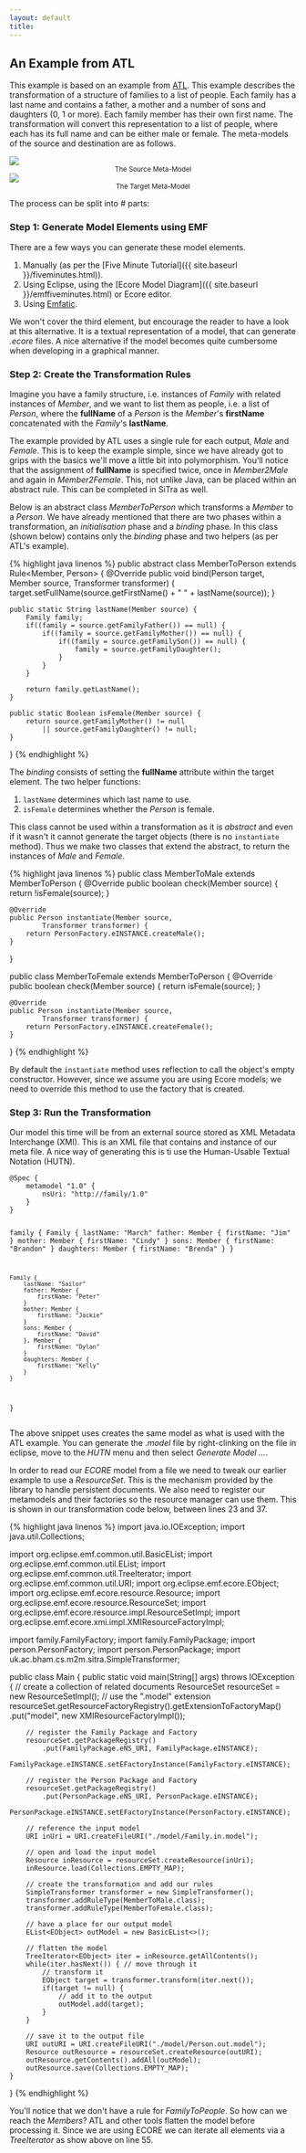 ```yaml
---
layout: default
title: 
---
```

##  An Example from ATL

This example is based on an example from [ATL][1].  This example describes the
transformation of a structure of families to a list of people. Each family has
a last name and contains a father, a mother and a number of sons and daughters
(0, 1 or more). Each family member has their own first name.  The transformation
will convert this representation to a list of people, where each has its full
name and can be either male or female. The meta-models of the source and
destination are as follows.

<div class="row" style="margin-bottom: 10px;">
	<div class="col-md-6">
		<img src="{{ site.baseurl }}/images/tut_3_family.png" />
		<div style="text-align: center" class="text-muted"><small>The Source Meta-Model</small></div>
	</div>
	<div class="col-md-6">
		<img src="{{ site.baseurl }}/images/tut_3_person.png" />
		<div style="text-align: center" class="text-muted"><small>The Target Meta-Model</small></div>
	</div>
</div>

The process can be split into <span class="text-danger">#</span> parts:

### Step 1: Generate Model Elements using EMF

There are a few ways you can generate these model elements.

1. Manually (as per the [Five Minute Tutorial]({{ site.baseurl }}/fiveminutes.html)).
2. Using Eclipse, using the [Ecore Model Diagram]({{ site.baseurl }}/emffiveminutes.html) or Ecore editor.
3. Using [Emfatic][2].

We won't cover the third element, but encourage the reader to have a look at
this alternative. It is a textual representation of a model, that can generate
*.ecore* files. A nice alternative if the model becomes quite cumbersome when
developing in a graphical manner.

### Step 2: Create the Transformation Rules

Imagine you have a family structure, i.e. instances of *Family* with related
instances of *Member*, and we want to list them as people, i.e. a list of
*Person*, where the **fullName** of a *Person* is the *Member*'s **firstName** 
concatenated with the *Family*'s **lastName**.

The example provided by ATL uses a single rule for each output, *Male* and
*Female*. This is to keep the example simple, since we have already got to
grips with the basics we'll move a little bit into polymorphism. You'll notice
that the assignment of **fullName** is specified twice, once in *Member2Male*
and again in *Member2Female*. This, not unlike Java, can be placed within an
abstract rule. This can be completed in SiTra as well.

Below is an abstract class *MemberToPerson* which transforms a *Member* to a
*Person*.  We have already mentioned that there are two phases within a
transformation, an *initialisation* phase and a *binding* phase. In this class
(<span class="text-info">shown below</span>) contains only the *binding* phase
and two helpers (as per ATL's example).

<style>
</style>

{% highlight java linenos %}
public abstract class MemberToPerson extends Rule<Member, Person> {
	@Override
	public void bind(Person target, Member source,
			Transformer transformer) {
		target.setFullName(source.getFirstName() + " " + lastName(source));
	}

	public static String lastName(Member source) {
		Family family;
		if((family = source.getFamilyFather()) == null) {
			if((family = source.getFamilyMother()) == null) {
				if((family = source.getFamilySon()) == null) {
					family = source.getFamilyDaughter();
				}
			}
		}

		return family.getLastName();
	}

	public static Boolean isFemale(Member source) {
		return source.getFamilyMother() != null
			|| source.getFamilyDaughter() != null;
	}
}
{% endhighlight %}

The *binding* consists of setting the **fullName** attribute within the target
element. The two helper functions:

1. ``lastName`` determines which last name to use.
2. ``isFemale`` determines whether the *Person* is female.

This class cannot be used within a transformation as it is *abstract* and even
if it wasn't it cannot generate the target objects (there is no `instantiate`
method). Thus we make two classes that extend the abstract, to return the
instances of *Male* and *Female*.

{% highlight java linenos %}
public class MemberToMale extends MemberToPerson {
	@Override
	public boolean check(Member source) {
		return !isFemale(source);
	}

	@Override
	public Person instantiate(Member source,
			Transformer transformer) {
		return PersonFactory.eINSTANCE.createMale();
	}
}

public class MemberToFemale extends MemberToPerson {
	@Override
	public boolean check(Member source) {
		return isFemale(source);
	}

	@Override
	public Person instantiate(Member source,
			Transformer transformer) {
		return PersonFactory.eINSTANCE.createFemale();
	}
}
{% endhighlight %}


By default the `instantiate` method uses reflection to call the object's
empty constructor. However, since we assume you are using Ecore models;
we need to override this method to use the factory that is created.

### Step 3: Run the Transformation

Our model this time will be from an external source stored as XML Metadata
Interchange (XMI). This is an XML file that contains and instance of our meta
file. A nice way of generating this is ti use the Human-Usable Textual Notation
(HUTN).

<div class="highlight">
<pre class="language-"><code class="language-">@Spec {
	metamodel "1.0" {
		nsUri: "http://family/1.0"
	}
}

family {
	Family {
		lastName: "March"
		father: Member {
			firstName: "Jim"
		}
		mother: Member {
			firstName: "Cindy"
		}
		sons: Member {
			firstName: "Brandon"
		}
		daughters: Member {
			firstName: "Brenda"
		}
	}
	
	Family {
		lastName: "Sailor"
		father: Member {
			firstName: "Peter"
		}
		mother: Member {
			firstName: "Jackie"
		}
		sons: Member {
			firstName: "David"
		}, Member {
			firstName: "Dylan"
		}
		daughters: Member {
			firstName: "Kelly"
		}
	}
}</code></pre>
</div>

The above snippet uses creates the same model as what is used with the ATL
example. You can generate the *.model* file by right-clinking on the file in
eclipse, move to the *HUTN* menu and then select *Generate Model ...*.

In order to read our *ECORE* model from a file we need to tweak our earlier
example to use a *ResourceSet*. This is the mechanism provided by the library
to handle persistent documents. We also need to register our metamodels and
their factories so the resource manager can use them. This is shown in our
transformation code below, between lines 23 and 37.

{% highlight java linenos %}
import java.io.IOException;
import java.util.Collections;

import org.eclipse.emf.common.util.BasicEList;
import org.eclipse.emf.common.util.EList;
import org.eclipse.emf.common.util.TreeIterator;
import org.eclipse.emf.common.util.URI;
import org.eclipse.emf.ecore.EObject;
import org.eclipse.emf.ecore.resource.Resource;
import org.eclipse.emf.ecore.resource.ResourceSet;
import org.eclipse.emf.ecore.resource.impl.ResourceSetImpl;
import org.eclipse.emf.ecore.xmi.impl.XMIResourceFactoryImpl;

import family.FamilyFactory;
import family.FamilyPackage;
import person.PersonFactory;
import person.PersonPackage;
import uk.ac.bham.cs.m2m.sitra.SimpleTransformer;


public class Main {
	public static void main(String[] args) throws IOException {
		// create a collection of related documents
		ResourceSet resourceSet = new ResourceSetImpl();
		// use the ".model" extension
		resourceSet.getResourceFactoryRegistry().getExtensionToFactoryMap()
			.put("model", new XMIResourceFactoryImpl());

		// register the Family Package and Factory
		resourceSet.getPackageRegistry()
			.put(FamilyPackage.eNS_URI, FamilyPackage.eINSTANCE);
		FamilyPackage.eINSTANCE.setEFactoryInstance(FamilyFactory.eINSTANCE);
		
		// register the Person Package and Factory
		resourceSet.getPackageRegistry()
			.put(PersonPackage.eNS_URI, PersonPackage.eINSTANCE);
		PersonPackage.eINSTANCE.setEFactoryInstance(PersonFactory.eINSTANCE);
		
		// reference the input model
		URI inUri = URI.createFileURI("./model/Family.in.model");

		// open and load the input model
		Resource inResource = resourceSet.createResource(inUri);
		inResource.load(Collections.EMPTY_MAP);
		
		// create the transformation and add our rules
		SimpleTransformer transformer = new SimpleTransformer();
		transformer.addRuleType(MemberToMale.class);
		transformer.addRuleType(MemberToFemale.class);
		
		// have a place for our output model
		EList<EObject> outModel = new BasicEList<>();
		
		// flatten the model
		TreeIterator<EObject> iter = inResource.getAllContents();
		while(iter.hasNext()) { // move through it
			// transform it
			EObject target = transformer.transform(iter.next());
			if(target != null) {
				// add it to the output
				outModel.add(target);
			}
		}
		
		// save it to the output file
		URI outURI = URI.createFileURI("./model/Person.out.model");
		Resource outResource = resourceSet.createResource(outURI);
		outResource.getContents().addAll(outModel);
		outResource.save(Collections.EMPTY_MAP);
	}
}
{% endhighlight %}

You'll notice that we don't have a rule for *FamilyToPeople*. So how can we
reach the *Members*? ATL and other tools flatten the model before processing
it. Since we are using ECORE we can iterate all elements via
a *TreeIterator* as show above on line 55.

[1]: http://wiki.eclipse.org/ATL/Tutorials_-_Create_a_simple_ATL_transformation "ATL/Tutorials - Create a simple ATL transformation"
[2]: http://www.eclipse.org/modeling/emft/emfatic/ "Emfatic - A textual syntax for EMF Ecore (meta-)models."
